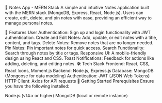 📝 Notes App - MERN Stack
A simple and intuitive Notes application built with the MERN stack (MongoDB, Express, React, Node.js). Users can create, edit, delete, and pin notes with ease, providing an efficient way to manage personal notes.

📜 Features
User Authentication: Sign up and login functionality with JWT authentication.
Create and Edit Notes: Add, update, or edit notes with a title, content, and tags.
Delete Notes: Remove notes that are no longer needed.
Pin Notes: Pin important notes for quick access.
Search Functionality: Search through notes by title or tags.
Responsive UI: A mobile-friendly design using React and CSS.
Toast Notifications: Feedback for actions like adding, deleting, and editing notes.
🛠️ Tech Stack
Frontend: React, CSS, React Icons, Moment.js
Backend: Node.js, Express.js
Database: MongoDB (Mongoose for data modeling)
Authentication: JWT (JSON Web Tokens)
HTTP Client: Axios for API requests
🚀 Getting Started
Prerequisites
Ensure you have the following installed:

Node.js (v14.x or higher)
MongoDB (local or remote instance)
